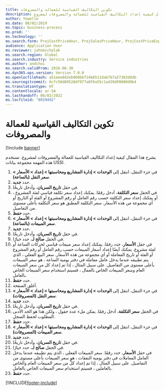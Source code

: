 ```yaml
---
title: تكوين التكاليف القياسية للعمالة والمصروفات
description: يشرح هذا المقال كيفية إعداد التكاليف القياسية للعمالة والمصروفات لمشروع.
author: Yowelle
ms.date: 08/02/2019
ms.topic: business-process
ms.prod: ''
ms.technology: ''
ms.search.form: ProjCostPriceHour, ProjSalesPriceHour, ProjCostPriceExpense, ProjSalesPriceCost
audience: Application User
ms.reviewer: johnmichalak
ms.search.region: Global
ms.search.industry: Service industries
ms.author: andchoi
ms.search.validFrom: 2016-06-30
ms.dyn365.ops.version: Version 7.0.0
ms.openlocfilehash: a51eee8d2eb960b6f24b6511dab7b7a27303dddb
ms.sourcegitcommit: 6cfc50d89528df977a8f6a55c1ad39d99800d9b4
ms.translationtype: HT
ms.contentlocale: ar-SA
ms.lasthandoff: 06/03/2022
ms.locfileid: "8919492"
---
```

# <a name="configure-standard-costs-for-labor-and-expenses"></a>تكوين التكاليف القياسية للعمالة والمصروفات

[!include [banner](../../includes/banner.md)]

يشرح هذا المقال كيفية إعداد التكاليف القياسية للعمالة والمصروفات لمشروع. تستخدم هذه المهمة مجموعة بيانات USSI.

1. في جزء التنقل، انتقل إلى **الوحدات > إدارة المشاريع ومحاسبتها > إعداد > الأسعار > سعر النقل (بالساعة)**.
2. حدد **جديد**.
3. في حقل **تاريخ السريان**، وأدخل تاريخًا.
4. في الحقل **سعر التكلفة**، أدخل رقمًا. يمكنك إعداد سعر تكلفة قياسي لفئة المشروع ، أو يمكنك إعداد سعر التكلفة حسب رقم العامل أو رقم المشروع أو الفئة أو التاريخ أو أي مجموعة من هذه الأسعار. سعر التكلفة المطبق هو سعر التكلفة بأعلى مستوى من التفاصيل.  
5. حدد **حفظ**.
6. في جزء التنقل، انتقل إلى **الوحدات > إدارة المشاريع ومحاسبتها > إعداد > الأسعار > سعر المبيعات (بالساعة)**.
7. حدد **جديد**.
8. في حقل **تاريخ السريان**، وأدخل تاريخًا.
9. في الحقل **صالح لـ**، حدد خيارًا.
10. في حقل **الأسعار**، حدد رقمًا. يمكنك إعداد سعر مبيعات قياسي لحركات الساعة أو لفئة مشروع. يمكنك أيضًا إعداد أسعار المبيعات حسب رقم العامل أو رقم المشروع أو الفئة أو تاريخ المعاملة أو أي مجموعة من هذه الأسعار. سعر البيع الفعلي ، الذي يتم تطبيقه عندما يدخل عامل معاملة في دفتر يومية الساعة ، هو سعر المبيعات بأعلى مستوى من التفاصيل. على سبيل المثال ، إذا تم إعداد كل من سعر المبيعات العام وسعر المبيعات الخاص بالعمال ، فسيتم استخدام سعر المبيعات الخاص بالعامل.  
11. حدد **حفظ**.
12. أغلق الصفحة.
13. في جزء التنقل، انتقل إلى **الوحدات > إدارة المشاريع ومحاسبتها > إعداد > الأسعار > سعر النقل (المصروفات)**.
14. حدد **جديد**.
15. في حقل **تاريخ السريان**، وأدخل تاريخًا.
16. في الحقل **سعر التكلفة**، أدخل رقمًا. يمكن ملء عدة حقول ، ولكن هذا هو الحد الأدنى المطلوب لحفظ السجل.  
17. حدد **حفظ**.
18. في جزء التنقل، انتقل إلى **الوحدات > إدارة المشاريع ومحاسبتها > إعداد > الأسعار > سعر المبيعات (المصروفات)**.
19. حدد **جديد**.
20. في حقل **تاريخ السريان**، وأدخل تاريخًا.
21. في الحقل **صالح لـ**، حدد خيارًا.
22. في حقل **الأسعار**، حدد رقمًا. سعر المبيعات الفعلي ، الذي يتم تطبيقه عندما يدخل العامل المعاملات في دفتر يومية النفقات ، هو سعر المبيعات بأعلى مستوى من التفاصيل. على سبيل المثال ، إذا تم إعداد كلٍّ من سعر المبيعات العام والخاص بالعاملين ، فسيتم استخدام سعر المبيعات الخاص بالعامل.  
23. حدد **حفظ**.



[!INCLUDE[footer-include](../../includes/footer-banner.md)]